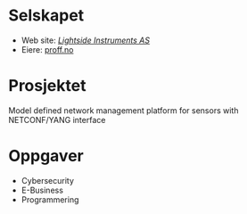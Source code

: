 # Selskapet

* Web site: *[Lightside Instruments AS](https://lightside-instruments.com)*
* Eiere: [proff.no](https://www.proff.no/aksjon%C3%A6rer/bedrift/lightside-instruments-as/823008252)

# Prosjektet

Model defined network management platform for sensors with NETCONF/YANG interface

# Oppgaver

- Cybersecurity
- E-Business
- Programmering
